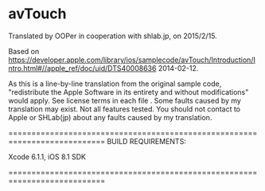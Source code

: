 # avTouch

Translated by OOPer in cooperation with shlab.jp, on 2015/2/15.

Based on
<https://developer.apple.com/library/ios/samplecode/avTouch/Introduction/Intro.html#//apple_ref/doc/uid/DTS40008636>
2014-02-12.

As this is a line-by-line translation from the original sample code, "redistribute the Apple Software in its entirety and without modifications" would apply. See license terms in each file .
Some faults caused by my translation may exist. Not all features tested.
You should not contact to Apple or SHLab(jp) about any faults caused by my translation.

===========================================================================
BUILD REQUIREMENTS:

Xcode 6.1.1, iOS 8.1 SDK


===========================================================================

